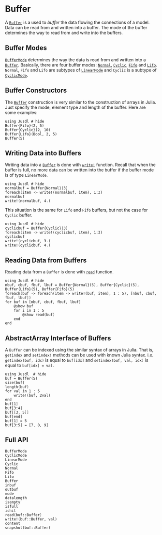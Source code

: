 # Buffer

A [`Buffer`](@ref) is a used to *buffer* the data flowing the connections of a model. Data can be read from and written into a buffer. The mode of the buffer determines the way to read from and write into the buffers. 

## Buffer Modes 

[`BufferMode`](@ref) determines the way the data is read from and written into a [`Buffer`](@ref). Basically, there are four buffer modes: [`Normal`](@ref), [`Cyclic`](@ref), [`Fifo`](@ref) and [`Lifo`](@ref). `Normal`, `Fifo` and `Lifo` are  subtypes of [`LinearMode`](@ref) and `Cyclic` is a subtype of [`CyclicMode`](@ref).

## Buffer Constructors 

The [`Buffer`](@ref) construction is very similar to the construction of arrays in Julia. Just specify the mode, element type and length of the buffer. Here are some examples: 

```@repl 
using Jusdl # hide 
Buffer{Fifo}(2, 5)
Buffer{Cyclic}(2, 10)
Buffer{Lifo}(Bool, 2, 5)
Buffer(5)
``` 

## Writing Data into Buffers 
Writing data into a [`Buffer`](@ref) is done with [`write!`](@ref) function. Recall that when the buffer is full, no more data can be written into the buffer if the buffer mode is of type `LinearMode`. 

```@repl
using Jusdl # hide
normalbuf = Buffer{Normal}(3)
foreach(item -> write!(normalbuf, item), 1:3)
normalbuf
write!(normalbuf, 4.)
```
This situation is the same for `Lifo` and `Fifo` buffers, but not the case for `Cyclic` buffer. 
```@repl
using Jusdl # hide
cyclicbuf = Buffer{Cyclic}(3)
foreach(item -> write!(cyclicbuf, item), 1:3)
cyclicbuf
write!(cyclicbuf, 3.)
write!(cyclicbuf, 4.)
```

## Reading Data from Buffers 
Reading data from a `Buffer` is done with [`read`](@ref) function.

```@repl
using Jusdl # hide 
nbuf, cbuf, fbuf, lbuf = Buffer{Normal}(5), Buffer{Cyclic}(5), Buffer{Lifo}(5), Buffer{Fifo}(5)
foreach(buf -> foreach(item -> write!(buf, item), 1 : 5), [nbuf, cbuf, fbuf, lbuf])
for buf in [nbuf, cbuf, fbuf, lbuf]
    @show buf 
    for i in 1 : 5 
        @show read(buf)
    end
end
```

## AbstractArray Interface of Buffers

A `Buffer` can be indexed using the similar syntax of arrays in Julia. That is, `getindex` and `setindex!` methods can be used with known Julia syntax. i.e. `getindex(buf, idx)` is equal to `buf[idx]` and `setindex(buf, val, idx)` is equal to `buf[idx] = val`.

```@repl
using Jusdl  # hide
buf = Buffer(5)
size(buf)
length(buf)
for val in 1 : 5 
    write!(buf, 2val)
end 
buf[1]
buf[3:4]
buf[[3, 5]]
buf[end]
buf[1] = 5 
buf[3:5] = [7, 8, 9]
```

## Full API
```@docs 
BufferMode
CyclicMode
LinearMode
Cyclic
Normal
Fifo 
Lifo
Buffer
inbuf
outbuf
mode
datalength
isempty
isfull
ishit
read(buf::Buffer)
write!(buf::Buffer, val)
content
snapshot(buf::Buffer)
```
